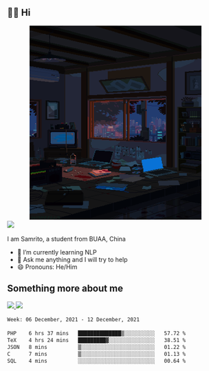 ## 👋🏻 Hi

<div align="center">
<img alt="GIF" src="https://github.com/xiangsam/xiangsam/blob/271390e4ab50820a4594e3cb94b7ffaa6293de72/0_0EUAvTumWsRa2k6F.gif" width=400 height=450/>
</div>

<a href="https://github.com/xiangsam">
  <img src="https://komarev.com/ghpvc/?username=xiangsam&style=flat-square" />
</a>

I am Samrito, a student from BUAA, China
- 🌱 I’m currently learning NLP
- 💬 Ask me anything and I will try to help
- 😄 Pronouns: He/Him


## Something more about me
<a href="https://github.com/xiangsam">
  <img src="https://github-readme-stats.vercel.app/api?username=xiangsam&show_icons=true&hide_border=true" />
</a>


<a href="https://github.com/xiangsam">
  <img src="https://github-readme-stats.vercel.app/api/top-langs/?username=xiangsam&layout=compact" />
</a>

<!--START_SECTION:waka-->
```text
Week: 06 December, 2021 - 12 December, 2021

PHP    6 hrs 37 mins   ██████████████▒░░░░░░░░░░   57.72 % 
TeX    4 hrs 24 mins   █████████▓░░░░░░░░░░░░░░░   38.51 % 
JSON   8 mins          ▒░░░░░░░░░░░░░░░░░░░░░░░░   01.22 % 
C      7 mins          ▒░░░░░░░░░░░░░░░░░░░░░░░░   01.13 % 
SQL    4 mins          ░░░░░░░░░░░░░░░░░░░░░░░░░   00.64 % 
```
<!--END_SECTION:waka-->

<!---
xiangsam/xiangsam is a ✨ special ✨ repository because its `README.md` (this file) appears on your GitHub profile.
You can click the Preview link to take a look at your changes.
--->
